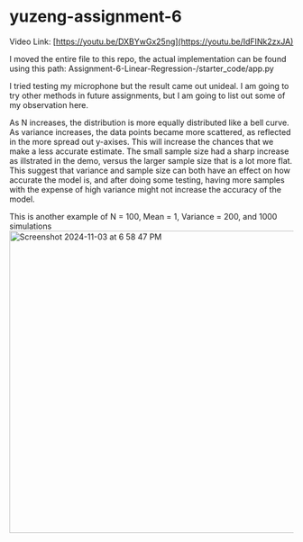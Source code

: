 # yuzeng-assignment-6


Video Link: [https://youtu.be/DXBYwGx25ng](https://youtu.be/IdFINk2zxJA)

I moved the entire file to this repo, the actual implementation can be found using this path: Assignment-6-Linear-Regression-/starter_code/app.py

I tried testing my microphone but the result came out unideal. I am going to try other methods in future assignments, but I am going to list out some of my observation here. 

As N increases, the distribution is more equally distributed like a bell curve. As variance increases, the data points became more scattered, as reflected in the more spread out y-axises. This will increase the chances that we make a less accurate estimate. The small sample size had a sharp increase as illstrated in the demo, versus the larger sample size that is a lot more flat. This suggest that variance and sample size can both have an effect on how accurate the model is, and after doing some testing, having more samples with the expense of high variance might not increase the accuracy of the model. 

This is another example of N = 100, Mean = 1, Variance = 200, and 1000 simulations
<img width="537" alt="Screenshot 2024-11-03 at 6 58 47 PM" src="https://github.com/user-attachments/assets/33c7c747-2687-4fab-8c33-d313cf66cc9a">
